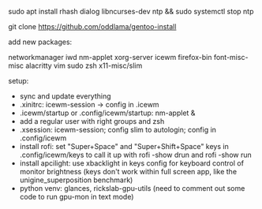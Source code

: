 sudo apt install rhash dialog libncurses-dev ntp && sudo systemctl stop ntp

git clone https://github.com/oddlama/gentoo-install

add new packages:

networkmanager iwd nm-applet xorg-server icewm firefox-bin font-misc-misc alacritty vim sudo zsh x11-misc/slim

setup:
  * sync and update everything
  * .xinitrc: icewm-session -> config in .icewm
  * .icewm/startup or .config/icewm/startup: nm-applet &
  * add a regular user with right groups and zsh
  * .xsession: icewm-session; config slim to autologin; config in .config/icewm
  * install rofi: set "Super+Space" and "Super+Shift+Space" keys in .config/icewm/keys to call it up with rofi -show drun and rofi -show run
  * install apcilight: use xbacklight in keys config for keyboard control of monitor brightness (keys don't work within full screen app, like the unigine_superposition benchmark)
  * python venv: glances, rickslab-gpu-utils (need to comment out some code to run gpu-mon in text mode)

